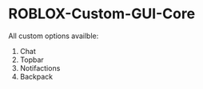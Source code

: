 # ROBLOX-Custom-GUI-Core
All custom options availble:
1) Chat
2) Topbar
3) Notifactions
4) Backpack

